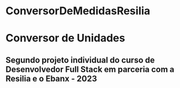 # ConversorDeMedidasResilia
<h1> Conversor de Unidades </h1>
<h2>Segundo projeto individual do curso de Desenvolvedor Full Stack em parceria com a Resilia e o Ebanx - 2023</h2>


